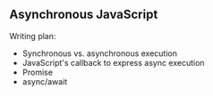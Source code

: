 ## Asynchronous JavaScript

Writing plan:
* Synchronous vs. asynchronous execution
* JavaScript's callback to express async execution
* Promise
* async/await